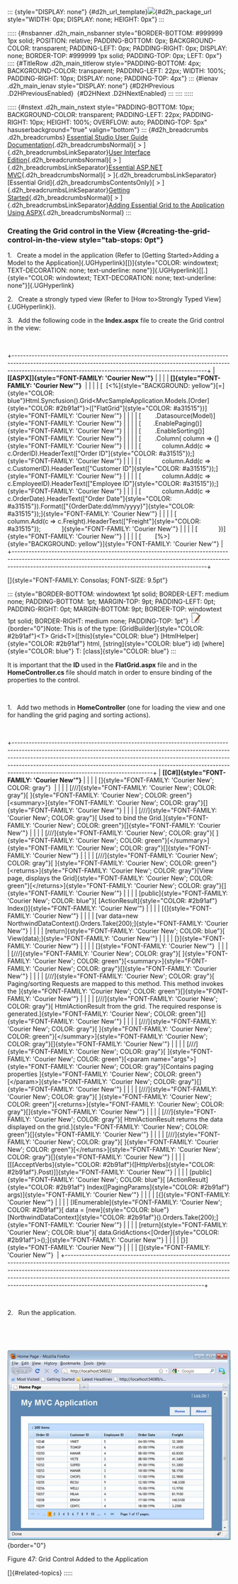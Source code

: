 ::: {style="DISPLAY: none"}
[](ms-xhelp:///?Id=d2h_url_template){#d2h_url_template}![](!package_url!){#d2h_package_url style="WIDTH: 0px; DISPLAY: none; HEIGHT: 0px"}
:::

::::: {#nsbanner .d2h_main_nsbanner style="BORDER-BOTTOM: #999999 1px solid; POSITION: relative; PADDING-BOTTOM: 0px; BACKGROUND-COLOR: transparent; PADDING-LEFT: 0px; PADDING-RIGHT: 0px; DISPLAY: none; BORDER-TOP: #999999 1px solid; PADDING-TOP: 0px; LEFT: 0px"}
:::: {#TitleRow .d2h_main_titlerow style="PADDING-BOTTOM: 4px; BACKGROUND-COLOR: transparent; PADDING-LEFT: 22px; WIDTH: 100%; PADDING-RIGHT: 10px; DISPLAY: none; PADDING-TOP: 4px"}
::: {#ienav .d2h_main_ienav style="DISPLAY: none"}
[](ms-xhelp:///?Id=b0021670-5520-4d32-89f3-fd573426f8a3){#D2HPrevious .D2HPreviousEnabled}  [](ms-xhelp:///?Id=270e63e4-aee0-4c2b-a5f4-038ea309b5a3){#D2HNext .D2HNextEnabled}
:::
::::
:::::

::::: {#nstext .d2h_main_nstext style="PADDING-BOTTOM: 10px; BACKGROUND-COLOR: transparent; PADDING-LEFT: 22px; PADDING-RIGHT: 10px; HEIGHT: 100%; OVERFLOW: auto; PADDING-TOP: 5px" hasuserbackground="true" valign="bottom"}
::: {#d2h_breadcrumbs .d2h_breadcrumbs}
[Essential Studio User Guide Documentation](ms-xhelp:///?Id=12457748-09e3-4d74-a240-8e049cedf030){.d2h_breadcrumbsNormal}[ \> ]{.d2h_breadcrumbsLinkSeparator}[User Interface Edition](ms-xhelp:///?Id=c29296b7-531c-413b-a0ec-488ca1f7f669){.d2h_breadcrumbsNormal}[ \> ]{.d2h_breadcrumbsLinkSeparator}[Essential ASP.NET MVC](ms-xhelp:///?Id=4b14e7d1-65c4-4f67-b1aa-2c37709905a5){.d2h_breadcrumbsNormal}[ \> ]{.d2h_breadcrumbsLinkSeparator}[Essential Grid]{.d2h_breadcrumbsContentsOnly}[ \> ]{.d2h_breadcrumbsLinkSeparator}[Getting Started](ms-xhelp:///?Id=c7ed3902-b25b-4170-be58-1d3d0b57748a){.d2h_breadcrumbsNormal}[ \> ]{.d2h_breadcrumbsLinkSeparator}[Adding Essential Grid to the Application Using ASPX](ms-xhelp:///?Id=e943fe98-efff-43f4-8cfb-b599e68064e1){.d2h_breadcrumbsNormal}
:::

### Creating the Grid control in the View {#creating-the-grid-control-in-the-view style="tab-stops: 0pt"}

1.   Create a model in the application (Refer to [Getting Started\>Adding a Model to the Application]{.UGHyperlink}[[)]{style="COLOR: windowtext; TEXT-DECORATION: none; text-underline: none"}]{.UGHyperlink}[[.]{style="COLOR: windowtext; TEXT-DECORATION: none; text-underline: none"}]{.UGHyperlink}

2.   Create a strongly typed view (Refer to [How to\>Strongly Typed View]{.UGHyperlink}).

3.   Add the following code in the **Index.aspx** file to create the Grid control in the view:

 

+--------------------------------------------------------------------------------------------------------------------------------------------------------------------------------------------------------------------------------+
| **[\[ASPX\]]{style="FONT-FAMILY: 'Courier New'"}**                                                                                                                                                                             |
|                                                                                                                                                                                                                                |
| **[]{style="FONT-FAMILY: 'Courier New'"}**                                                                                                                                                                                     |
|                                                                                                                                                                                                                                |
| [  [\<%]{style="BACKGROUND: yellow"}[=]{style="COLOR: blue"}Html.Syncfusion().Grid\<MvcSampleApplication.Models.[Order]{style="COLOR: #2b91af"}\>([\"FlatGrid\"]{style="COLOR: #a31515"})]{style="FONT-FAMILY: 'Courier New'"} |
|                                                                                                                                                                                                                                |
| [        .Datasource(Model)]{style="FONT-FAMILY: 'Courier New'"}                                                                                                                                                               |
|                                                                                                                                                                                                                                |
| [       .EnablePaging()]{style="FONT-FAMILY: 'Courier New'"}                                                                                                                                                                   |
|                                                                                                                                                                                                                                |
| [        .EnableSorting()]{style="FONT-FAMILY: 'Courier New'"}                                                                                                                                                                 |
|                                                                                                                                                                                                                                |
| [        .Column( column =\> {]{style="FONT-FAMILY: 'Courier New'"}                                                                                                                                                            |
|                                                                                                                                                                                                                                |
| [            column.Add(c =\> c.OrderID).HeaderText([\"Order ID\"]{style="COLOR: #a31515"});]{style="FONT-FAMILY: 'Courier New'"}                                                                                              |
|                                                                                                                                                                                                                                |
| [            column.Add(c =\> c.CustomerID).HeaderText([\"Customer ID\"]{style="COLOR: #a31515"});]{style="FONT-FAMILY: 'Courier New'"}                                                                                        |
|                                                                                                                                                                                                                                |
| [            column.Add(c =\> c.EmployeeID).HeaderText([\"Employee ID\"]{style="COLOR: #a31515"});]{style="FONT-FAMILY: 'Courier New'"}                                                                                        |
|                                                                                                                                                                                                                                |
| [            column.Add(c =\> c.OrderDate).HeaderText([\"Order Date\"]{style="COLOR: #a31515"}).Format([\"{OrderDate:dd/mm/yyyy}\"]{style="COLOR: #a31515"});]{style="FONT-FAMILY: 'Courier New'"}                             |
|                                                                                                                                                                                                                                |
| [            column.Add(c =\> c.Freight).HeaderText([\"Freight\"]{style="COLOR: #a31515"});            ]{style="FONT-FAMILY: 'Courier New'"}                                                                                   |
|                                                                                                                                                                                                                                |
| [            })]{style="FONT-FAMILY: 'Courier New'"}                                                                                                                                                                           |
|                                                                                                                                                                                                                                |
| [        [%\>]{style="BACKGROUND: yellow"}]{style="FONT-FAMILY: 'Courier New'"}                                                                                                                                                |
+--------------------------------------------------------------------------------------------------------------------------------------------------------------------------------------------------------------------------------+

[]{style="FONT-FAMILY: Consolas; FONT-SIZE: 9.5pt"} 

::: {style="BORDER-BOTTOM: windowtext 1pt solid; BORDER-LEFT: medium none; PADDING-BOTTOM: 1pt; MARGIN-TOP: 9pt; PADDING-LEFT: 0pt; PADDING-RIGHT: 0pt; MARGIN-BOTTOM: 9pt; BORDER-TOP: windowtext 1pt solid; BORDER-RIGHT: medium none; PADDING-TOP: 1pt"}
![](ImagesExt/image58_6.jpg){border="0"}Note: This is of the type: [GridBuilder]{style="COLOR: #2b91af"}\<T\> Grid\<T\>([this]{style="COLOR: blue"} [HtmlHelper]{style="COLOR: #2b91af"} html, [string]{style="COLOR: blue"} id) [where]{style="COLOR: blue"} T: [class]{style="COLOR: blue"}
:::

It is important that the **ID** used in the **FlatGrid.aspx** file and in the **HomeController.cs** file should match in order to ensure binding of the properties to the control.

 

1.   Add two methods in **HomeController** (one for loading the view and one for handling the grid paging and sorting actions).

 

+-------------------------------------------------------------------------------------------------------------------------------------------------------------------------------------------------------------------------------------------------------------------------------------------------------------------------------------------------------------------------+
| **[\[C#\]]{style="FONT-FAMILY: 'Courier New'"}**                                                                                                                                                                                                                                                                                                                        |
|                                                                                                                                                                                                                                                                                                                                                                         |
| []{style="FONT-FAMILY: 'Courier New'; COLOR: gray"}                                                                                                                                                                                                                                                                                                                     |
|                                                                                                                                                                                                                                                                                                                                                                         |
| [///]{style="FONT-FAMILY: 'Courier New'; COLOR: gray"}[ ]{style="FONT-FAMILY: 'Courier New'; COLOR: green"}[\<summary\>]{style="FONT-FAMILY: 'Courier New'; COLOR: gray"}[]{style="FONT-FAMILY: 'Courier New'"}                                                                                                                                                         |
|                                                                                                                                                                                                                                                                                                                                                                         |
| [///]{style="FONT-FAMILY: 'Courier New'; COLOR: gray"}[ Used to bind the Grid.]{style="FONT-FAMILY: 'Courier New'; COLOR: green"}[]{style="FONT-FAMILY: 'Courier New'"}                                                                                                                                                                                                 |
|                                                                                                                                                                                                                                                                                                                                                                         |
| [///]{style="FONT-FAMILY: 'Courier New'; COLOR: gray"}[ ]{style="FONT-FAMILY: 'Courier New'; COLOR: green"}[\</summary\>]{style="FONT-FAMILY: 'Courier New'; COLOR: gray"}[]{style="FONT-FAMILY: 'Courier New'"}                                                                                                                                                        |
|                                                                                                                                                                                                                                                                                                                                                                         |
| [///]{style="FONT-FAMILY: 'Courier New'; COLOR: gray"}[ ]{style="FONT-FAMILY: 'Courier New'; COLOR: green"}[\<returns\>]{style="FONT-FAMILY: 'Courier New'; COLOR: gray"}[View page, displays the Grid]{style="FONT-FAMILY: 'Courier New'; COLOR: green"}[\</returns\>]{style="FONT-FAMILY: 'Courier New'; COLOR: gray"}[]{style="FONT-FAMILY: 'Courier New'"}          |
|                                                                                                                                                                                                                                                                                                                                                                         |
| [public]{style="FONT-FAMILY: 'Courier New'; COLOR: blue"}[ [ActionResult]{style="COLOR: #2b91af"} Index()]{style="FONT-FAMILY: 'Courier New'"}                                                                                                                                                                                                                          |
|                                                                                                                                                                                                                                                                                                                                                                         |
| [{]{style="FONT-FAMILY: 'Courier New'"}                                                                                                                                                                                                                                                                                                                                 |
|                                                                                                                                                                                                                                                                                                                                                                         |
| [var data=new NorthwindDataContext().Orders.Take(200);]{style="FONT-FAMILY: 'Courier New'"}                                                                                                                                                                                                                                                                             |
|                                                                                                                                                                                                                                                                                                                                                                         |
| [return]{style="FONT-FAMILY: 'Courier New'; COLOR: blue"}[ View(data);]{style="FONT-FAMILY: 'Courier New'"}                                                                                                                                                                                                                                                             |
|                                                                                                                                                                                                                                                                                                                                                                         |
| [}]{style="FONT-FAMILY: 'Courier New'"}                                                                                                                                                                                                                                                                                                                                 |
|                                                                                                                                                                                                                                                                                                                                                                         |
| []{style="FONT-FAMILY: 'Courier New'"}                                                                                                                                                                                                                                                                                                                                  |
|                                                                                                                                                                                                                                                                                                                                                                         |
| [///]{style="FONT-FAMILY: 'Courier New'; COLOR: gray"}[ ]{style="FONT-FAMILY: 'Courier New'; COLOR: green"}[\<summary\>]{style="FONT-FAMILY: 'Courier New'; COLOR: gray"}[]{style="FONT-FAMILY: 'Courier New'"}                                                                                                                                                         |
|                                                                                                                                                                                                                                                                                                                                                                         |
| [///]{style="FONT-FAMILY: 'Courier New'; COLOR: gray"}[ Paging/sorting Requests are mapped to this method. This method invokes the ]{style="FONT-FAMILY: 'Courier New'; COLOR: green"}[]{style="FONT-FAMILY: 'Courier New'"}                                                                                                                                            |
|                                                                                                                                                                                                                                                                                                                                                                         |
| [///]{style="FONT-FAMILY: 'Courier New'; COLOR: gray"}[ HtmlActionResult from the grid. The required response is generated.]{style="FONT-FAMILY: 'Courier New'; COLOR: green"}[]{style="FONT-FAMILY: 'Courier New'"}                                                                                                                                                    |
|                                                                                                                                                                                                                                                                                                                                                                         |
| [///]{style="FONT-FAMILY: 'Courier New'; COLOR: gray"}[ ]{style="FONT-FAMILY: 'Courier New'; COLOR: green"}[\</summary\>]{style="FONT-FAMILY: 'Courier New'; COLOR: gray"}[]{style="FONT-FAMILY: 'Courier New'"}                                                                                                                                                        |
|                                                                                                                                                                                                                                                                                                                                                                         |
| [///]{style="FONT-FAMILY: 'Courier New'; COLOR: gray"}[ ]{style="FONT-FAMILY: 'Courier New'; COLOR: green"}[\<param name=\"args\"\>]{style="FONT-FAMILY: 'Courier New'; COLOR: gray"}[Contains paging properties ]{style="FONT-FAMILY: 'Courier New'; COLOR: green"}[\</param\>]{style="FONT-FAMILY: 'Courier New'; COLOR: gray"}[]{style="FONT-FAMILY: 'Courier New'"} |
|                                                                                                                                                                                                                                                                                                                                                                         |
| [///]{style="FONT-FAMILY: 'Courier New'; COLOR: gray"}[ ]{style="FONT-FAMILY: 'Courier New'; COLOR: green"}[\<returns\>]{style="FONT-FAMILY: 'Courier New'; COLOR: gray"}[]{style="FONT-FAMILY: 'Courier New'"}                                                                                                                                                         |
|                                                                                                                                                                                                                                                                                                                                                                         |
| [///]{style="FONT-FAMILY: 'Courier New'; COLOR: gray"}[ HtmlActionResult returns the data displayed on the grid.]{style="FONT-FAMILY: 'Courier New'; COLOR: green"}[]{style="FONT-FAMILY: 'Courier New'"}                                                                                                                                                               |
|                                                                                                                                                                                                                                                                                                                                                                         |
| [///]{style="FONT-FAMILY: 'Courier New'; COLOR: gray"}[ ]{style="FONT-FAMILY: 'Courier New'; COLOR: green"}[\</returns\>]{style="FONT-FAMILY: 'Courier New'; COLOR: gray"}[]{style="FONT-FAMILY: 'Courier New'"}                                                                                                                                                        |
|                                                                                                                                                                                                                                                                                                                                                                         |
| [\[[AcceptVerbs]{style="COLOR: #2b91af"}([HttpVerbs]{style="COLOR: #2b91af"}.Post)\]]{style="FONT-FAMILY: 'Courier New'"}                                                                                                                                                                                                                                               |
|                                                                                                                                                                                                                                                                                                                                                                         |
| [public]{style="FONT-FAMILY: 'Courier New'; COLOR: blue"}[ [ActionResult]{style="COLOR: #2b91af"} Index([PagingParams]{style="COLOR: #2b91af"} args)]{style="FONT-FAMILY: 'Courier New'"}                                                                                                                                                                               |
|                                                                                                                                                                                                                                                                                                                                                                         |
| [{]{style="FONT-FAMILY: 'Courier New'"}                                                                                                                                                                                                                                                                                                                                 |
|                                                                                                                                                                                                                                                                                                                                                                         |
| [IEnumerable]{style="FONT-FAMILY: 'Courier New'; COLOR: #2b91af"}[ data = [new]{style="COLOR: blue"} [NorthwindDataContext]{style="COLOR: #2b91af"}().Orders.Take(200);]{style="FONT-FAMILY: 'Courier New'"}                                                                                                                                                            |
|                                                                                                                                                                                                                                                                                                                                                                         |
| [return]{style="FONT-FAMILY: 'Courier New'; COLOR: blue"}[ data.GridActions\<[Order]{style="COLOR: #2b91af"}\>();]{style="FONT-FAMILY: 'Courier New'"}                                                                                                                                                                                                                  |
|                                                                                                                                                                                                                                                                                                                                                                         |
| [}]{style="FONT-FAMILY: 'Courier New'"}                                                                                                                                                                                                                                                                                                                                 |
|                                                                                                                                                                                                                                                                                                                                                                         |
| []{style="FONT-FAMILY: 'Courier New'"}                                                                                                                                                                                                                                                                                                                                  |
+-------------------------------------------------------------------------------------------------------------------------------------------------------------------------------------------------------------------------------------------------------------------------------------------------------------------------------------------------------------------------+

 

2.   Run the application.

 

 

![Description: C:\\Users\\krishnarajd\\Desktop\\gridcontrol.png](ImagesExt/image58_55.jpg){border="0"}

Figure 47: Grid Control Added to the Application

[]{#related-topics}
:::::
